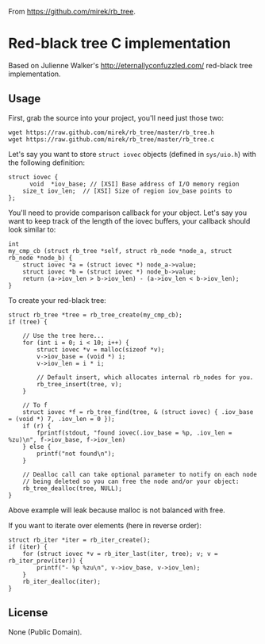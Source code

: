 From https://github.com/mirek/rb_tree.

# Red-black tree C implementation

Based on Julienne Walker's <http://eternallyconfuzzled.com/> red-black tree implementation.

## Usage

First, grab the source into your project, you'll need just those two:

    wget https://raw.github.com/mirek/rb_tree/master/rb_tree.h
    wget https://raw.github.com/mirek/rb_tree/master/rb_tree.c

Let's say you want to store `struct iovec` objects (defined in `sys/uio.h`) with the following definition:

    struct iovec {
    	  void  *iov_base; // [XSI] Base address of I/O memory region
      	size_t iov_len;  // [XSI] Size of region iov_base points to
    };

You'll need to provide comparison callback for your object. Let's say you want to keep track
of the length of the iovec buffers, your callback should look similar to:

    int
    my_cmp_cb (struct rb_tree *self, struct rb_node *node_a, struct rb_node *node_b) {
        struct iovec *a = (struct iovec *) node_a->value;
        struct iovec *b = (struct iovec *) node_b->value;
        return (a->iov_len > b->iov_len) - (a->iov_len < b->iov_len);
    }

To create your red-black tree:

    struct rb_tree *tree = rb_tree_create(my_cmp_cb);
    if (tree) {
        
        // Use the tree here...
        for (int i = 0; i < 10; i++) {
            struct iovec *v = malloc(sizeof *v);
            v->iov_base = (void *) i;
            v->iov_len = i * i;
            
            // Default insert, which allocates internal rb_nodes for you.
            rb_tree_insert(tree, v);
        }
        
        // To f
        struct iovec *f = rb_tree_find(tree, & (struct iovec) { .iov_base = (void *) 7, .iov_len = 0 });
        if (r) {
            fprintf(stdout, "found iovec(.iov_base = %p, .iov_len = %zu)\n", f->iov_base, f->iov_len)
        } else {
            printf("not found\n");
        }
    
        // Dealloc call can take optional parameter to notify on each node
        // being deleted so you can free the node and/or your object:
        rb_tree_dealloc(tree, NULL);
    }

Above example will leak because malloc is not balanced with free.

If you want to iterate over elements (here in reverse order):

    struct rb_iter *iter = rb_iter_create();
    if (iter) {
        for (struct iovec *v = rb_iter_last(iter, tree); v; v = rb_iter_prev(iter)) {
            printf("- %p %zu\n", v->iov_base, v->iov_len);
        }
        rb_iter_dealloc(iter);
    }

## License

None (Public Domain).
